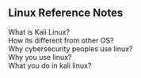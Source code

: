 ## Linux Reference Notes
What is Kali Linux?<br>
How its different from other OS?<br>
Why cybersecurity peoples use linux?<br>
Why you use linux?<br>
What you do in kali linux?<br>
